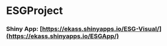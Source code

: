 # ESGProject 
### Shiny App: [https://ekass.shinyapps.io/ESG-Visual/](https://ekass.shinyapps.io/ESGApp/)


